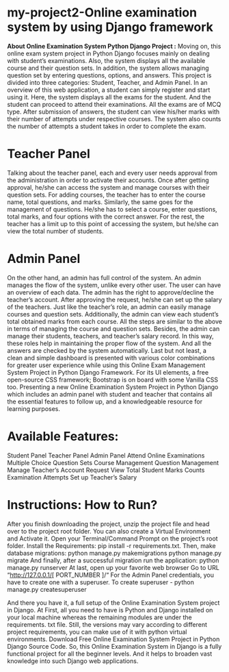 # my-project2-Online examination system by using Django framework
**About Online Examination System Python Django Project :**
Moving on, this online exam system project in Python Django focuses mainly on dealing with student’s examinations.
Also, the system displays all the available course and their question sets. In addition, the system allows managing question set by entering questions, options, and answers.
This project is divided into three categories: Student, Teacher, and Admin Panel. In an overview of this web application, a student can simply register and start using it.
Here, the system displays all the exams for the student. And the student can proceed to attend their examinations. 
All the exams are of MCQ type. After submission of answers, the student can view his/her marks with their number of attempts under respective courses.
The system also counts the number of attempts a student takes in order to complete the exam.
# Teacher Panel
Talking about the teacher panel, each and every user needs approval from the administration in order to activate their accounts. 
Once after getting approval, he/she can access the system and manage courses with their question sets. 
For adding courses, the teacher has to enter the course name, total questions, and marks. Similarly, the same goes for the management of questions.
He/she has to select a course, enter questions, total marks, and four options with the correct answer. 
For the rest, the teacher has a limit up to this point of accessing the system, but he/she can view the total number of students.
# Admin Panel
On the other hand, an admin has full control of the system. An admin manages the flow of the system, unlike every other user.
The user can have an overview of each data. The admin has the right to approve/decline the teacher’s account. After approving the request, he/she can set up the salary of the teachers. 
Just like the teacher’s role, an admin can easily manage courses and question sets.
Additionally, the admin can view each student’s total obtained marks from each course. All the steps are similar to the above in terms of managing the course and question sets.
Besides, the admin can manage their students, teachers, and teacher’s salary record. 
In this way, these roles help in maintaining the proper flow of the system. And all the answers are checked by the system automatically.
Last but not least, a clean and simple dashboard is presented with various color combinations for greater user experience while using this Online Exam Management System Project in Python Django Framework.
For its UI elements, a free open-source CSS framework; Bootstrap is on board with some Vanilla CSS too.
Presenting a new Online Examination System Project in Python Django which includes an admin panel with student and teacher that contains all the essential features to follow up, and a knowledgeable resource for learning purposes.
# Available Features:
Student Panel
Teacher Panel
Admin Panel
Attend Online Examinations
Multiple Choice Question Sets
Course Management
Question Management
Manage Teacher’s Account Request
View Total Student Marks
Counts Examination Attempts
Set up Teacher’s Salary
# Instructions: How to Run?
After you finish downloading the project, unzip the project file and head over to the project root folder.
You can also create a Virtual Environment and Activate it.
Open your Terminal/Command Prompt on the project’s root folder.
Install the Requirements: pip install -r requirements.txt.
Then, make database migrations: python manage.py makemigrations
python manage.py migrate
And finally, after a successful migration run the application: python manage.py runserver
At last, open up your favorite web browser
Go to URL “http://127.0.0.1/[ PORT_NUMBER ]/“
For the Admin Panel credentials, you have to create one with a superuser.
To create superuser - 
python manage.py createsuperuser


And there you have it, a full setup of the Online Examination System project in Django. 
At First, all you need to have is Python and Django installed on your local machine whereas the remaining modules are under the requirements.
txt file. Still, the versions may vary according to different project requirements, you can make use of it with python virtual environments. 
Download Free Online Examination System Project in Python Django Source Code. So, this Online Examination System in Django is a fully functional project for all the beginner levels. 
And it helps to broaden vast knowledge into such Django web applications. 
